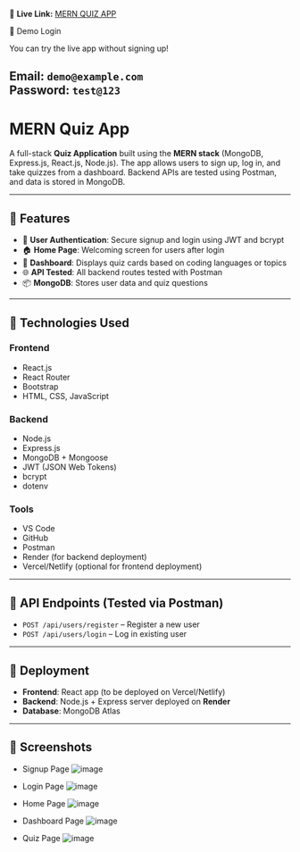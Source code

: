 🔗 **Live Link:** [MERN QUIZ APP](https://quiz-app-frontend-mbdz1mzrd-pudurudeepikas-projects.vercel.app/)

🔐 Demo Login

You can try the live app without signing up!

**Email:** `demo@example.com`  
**Password:** `test@123`
---
# MERN Quiz App 

A full-stack **Quiz Application** built using the **MERN stack** (MongoDB, Express.js, React.js, Node.js). The app allows users to sign up, log in, and take quizzes from a dashboard. Backend APIs are tested using Postman, and data is stored in MongoDB.

---

## 🔧 Features

- 🔐 **User Authentication**: Secure signup and login using JWT and bcrypt
- 🏠 **Home Page**: Welcoming screen for users after login
- 🧾 **Dashboard**: Displays quiz cards based on coding languages or topics
- 🌐 **API Tested**: All backend routes tested with Postman
- 📦 **MongoDB**: Stores user data and quiz questions

---

## 📁 Technologies Used

### Frontend
- React.js
- React Router
- Bootstrap
- HTML, CSS, JavaScript

### Backend
- Node.js
- Express.js
- MongoDB + Mongoose
- JWT (JSON Web Tokens)
- bcrypt
- dotenv

### Tools
- VS Code
- GitHub
- Postman
- Render (for backend deployment)
- Vercel/Netlify (optional for frontend deployment)

---

## 🔗 API Endpoints (Tested via Postman)

- `POST /api/users/register` – Register a new user  
- `POST /api/users/login` – Log in existing user

---

## 🚀 Deployment

- **Frontend**: React app (to be deployed on Vercel/Netlify)  
- **Backend**: Node.js + Express server deployed on **Render**  
- **Database**: MongoDB Atlas

---

## 📸 Screenshots

- Signup Page
![image](https://github.com/user-attachments/assets/27821953-c69e-4226-ac79-065ca90efd18)

- Login Page
![image](https://github.com/user-attachments/assets/7e531380-b16c-4747-aa5f-af3e74346c5c)

- Home Page
![image](https://github.com/user-attachments/assets/070a8130-fadd-4125-840d-cc90347e1d53)

- Dashboard Page
![image](https://github.com/user-attachments/assets/6fa73f23-ed4f-4795-9e28-57eb721570e9)

- Quiz Page
![image](https://github.com/user-attachments/assets/f1abc2d3-7dc8-41c2-a093-35d6db4b698e)




